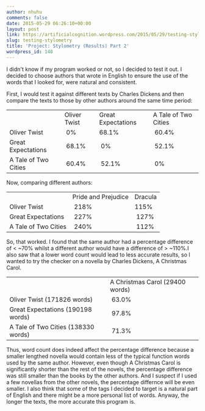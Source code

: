 ```yaml
---
author: nhuhu
comments: false
date: 2015-05-29 06:26:10+00:00
layout: post
link: https://artificialcognition.wordpress.com/2015/05/29/testing-stylometry/
slug: testing-stylometry
title: 'Project: Stylometry (Results) Part 2'
wordpress_id: 148
---
```


I didn't know if my program worked or not, so I decided to test it out. I decided to choose authors that wrote in English to ensure the use of the words that I looked for, were natural and consistent. 

First, I would test it against different texts by Charles Dickens and then compare the texts to those by other authors around the same time period:
<table style="width:100%;" >
<tbody >
<tr >

<td >
</td>

<td >Oliver Twist
</td>

<td >Great Expectations
</td>

<td >A Tale of Two Cities
</td>
</tr>
<tr >

<td >Oliver Twist
</td>

<td > 0%
</td>

<td >68.1%
</td>

<td > 60.4%
</td>
</tr>
<tr >

<td >Great Expectations
</td>

<td > 68.1%
</td>

<td > 0%
</td>

<td > 52.1%
</td>
</tr>
<tr >

<td >A Tale of Two Cities
</td>

<td > 60.4%
</td>

<td > 52.1%
</td>

<td > 0%
</td>
</tr>
</tbody>
</table>
Now, comparing different authors:
<table style="width:100%;" >
<tbody >
<tr >

<td >
</td>

<td >Pride and Prejudice
</td>

<td >Dracula
</td>
</tr>
<tr >

<td >Oliver Twist
</td>

<td > 218%
</td>

<td >115%
</td>
</tr>
<tr >

<td >Great Expectations
</td>

<td > 227%
</td>

<td > 127%
</td>
</tr>
<tr >

<td >A Tale of Two Cities
</td>

<td > 240%
</td>

<td > 112%
</td>
</tr>
</tbody>
</table>
So, that worked. I found that the same author had a percentage difference of < ~70% whilst a different author would have a difference of > ~110%.I also saw that a lower word count would lead to less accurate results, so I wanted to try the checker on a novella by Charles Dickens, A Christmas Carol.
<table style="width:100%;" >
<tbody >
<tr >

<td >
</td>

<td >A Christmas Carol (29400 words)
</td>
</tr>
<tr >

<td >Oliver Twist (171826 words)
</td>

<td > 63.0%
</td>
</tr>
<tr >

<td >Great Expectations (190198 words)
</td>

<td > 97.8%
</td>
</tr>
<tr >

<td >A Tale of Two Cities (138330 words)
</td>

<td > 71.3%
</td>
</tr>
</tbody>
</table>
Thus, word count does indeed affect the percentage difference because a smaller lengthed novella would contain less of the typical function words used by the same author. However, even though A Christmas Carol is significantly shorter than the rest of the novels, the percentage difference was still smaller than the books by the other authors. And I suspect if I used a few novellas from the other novels, the percentage differnce will be even smaller. I also think that some of the tags I decided to target is a natural part of English and there might be a more personal list of words. Anyway, the longer the texts, the more accurate this program is.
